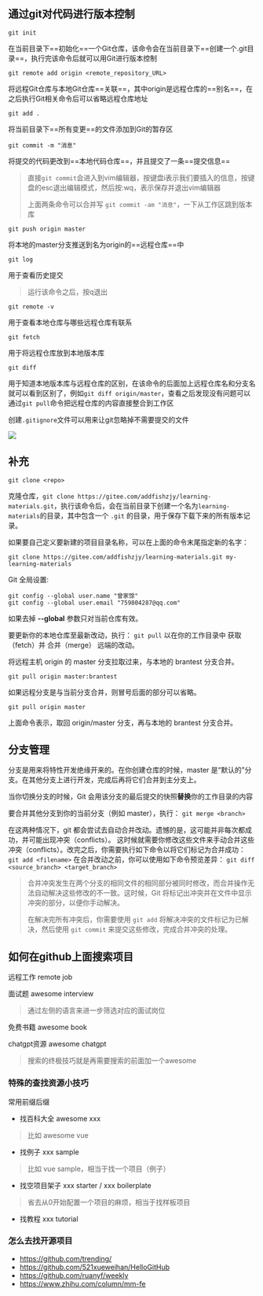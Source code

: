## 通过git对代码进行版本控制

`git init`

在当前目录下==初始化==一个Git仓库，该命令会在当前目录下==创建一个.git目录==，执行完该命令后就可以用Git进行版本控制



`git remote add origin <remote_repository_URL>`

将远程Git仓库与本地Git仓库==关联==，其中origin是远程仓库的==别名==，在之后执行Git相关命令后可以省略远程仓库地址



`git add .`

将当前目录下==所有变更==的文件添加到Git的暂存区



`git commit -m "消息"`

将提交的代码更改到==本地代码仓库==，并且提交了一条==提交信息==

> 直接`git commit`会进入到vim编辑器，按键盘i表示我们要插入的信息，按键盘的esc退出编辑模式，然后按:wq，表示保存并退出vim编辑器
>
> 上面两条命令可以合并写 `git commit -am "消息"`，一下从工作区跳到版本库



`git push origin master`

将本地的master分支推送到名为origin的==远程仓库==中



`git log`

用于查看历史提交

> 运行该命令之后，按q退出



`git remote -v`

用于查看本地仓库与哪些远程仓库有联系



`git fetch`

用于将远程仓库放到本地版本库



`git diff`

用于知道本地版本库与远程仓库的区别，在该命令的后面加上远程仓库名和分支名就可以看到区别了，例如`git diff origin/master`，查看之后发现没有问题可以通过`git pull`命令把远程仓库的内容直接整合到工作区



创建`.gitignore`文件可以用来让git忽略掉不需要提交的文件

![](../../../../typora所用截图/git.png)

## 补充

`git clone <repo>`

克隆仓库，`git clone https://gitee.com/addfishzjy/learning-materials.git`，执行该命令后，会在当前目录下创建一个名为`learning-materials`的目录，其中包含一个 `.git` 的目录，用于保存下载下来的所有版本记录。

如果要自己定义要新建的项目目录名称，可以在上面的命令末尾指定新的名字：

`git clone https://gitee.com/addfishzjy/learning-materials.git my-learning-materials`



Git 全局设置:

```
git config --global user.name "曾家馀"
git config --global user.email "759804287@qq.com"
```

如果去掉 **--global** 参数只对当前仓库有效。



要更新你的本地仓库至最新改动，执行：
`git pull`
以在你的工作目录中 获取（fetch）并 合并（merge） 远端的改动。

将远程主机 origin 的 master 分支拉取过来，与本地的 brantest 分支合并。

```
git pull origin master:brantest
```

如果远程分支是与当前分支合并，则冒号后面的部分可以省略。

```
git pull origin master
```

上面命令表示，取回 origin/master 分支，再与本地的 brantest 分支合并。



## 分支管理

分支是用来将特性开发绝缘开来的。在你创建仓库的时候，master 是“默认的”分支。在其他分支上进行开发，完成后再将它们合并到主分支上。

当你切换分支的时候，Git 会用该分支的最后提交的快照**替换**你的工作目录的内容



要合并其他分支到你的当前分支（例如 master），执行：
`git merge <branch>`

在这两种情况下，git 都会尝试去自动合并改动。遗憾的是，这可能并非每次都成功，并可能出现冲突（conflicts）。 这时候就需要你修改这些文件来手动合并这些冲突（conflicts）。改完之后，你需要执行如下命令以将它们标记为合并成功：
`git add <filename>`
在合并改动之前，你可以使用如下命令预览差异：
`git diff <source_branch> <target_branch>`

> 合并冲突发生在两个分支的相同文件的相同部分被同时修改，而合并操作无法自动解决这些修改的不一致。这时候，Git 将标记出冲突并在文件中显示冲突的部分，以便你手动解决。
>
> 在解决完所有冲突后，你需要使用 `git add` 将解决冲突的文件标记为已解决，然后使用 `git commit` 来提交这些修改，完成合并冲突的处理。



## 如何在github上面搜索项目

远程工作 remote job

面试题 awesome interview

> 通过左侧的语言来进一步筛选对应的面试岗位

免费书籍 awesome book

chatgpt资源 awesome chatgpt

> 搜索的终极技巧就是再需要搜索的前面加一个awesome



### 特殊的查找资源小技巧

常用前缀后缀

* 找百科大全 awesome xxx

> 比如 awesome vue

* 找例子 xxx sample

> 比如 vue sample，相当于找一个项目（例子）

* 找空项目架子 xxx starter / xxx boilerplate

> 省去从0开始配置一个项目的麻烦，相当于找样板项目

* 找教程 xxx tutorial



### 怎么去找开源项目

* https://github.com/trending/
* https://github.com/521xueweihan/HelloGitHub
* https://github.com/ruanyf/weekly
* https://www.zhihu.com/column/mm-fe
